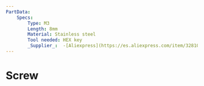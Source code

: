 ```yaml
---
PartData:
    Specs:
        Type: M3
        Length: 8mm
        Material: Stainless steel
        Tool needed: HEX key
        _Supplier_:  -[Aliexpress](https://es.aliexpress.com/item/32810872544.html)
---
```

# Screw

